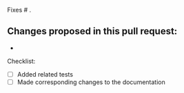 Fixes # .

Changes proposed in this pull request:
- 
- 

Checklist:
- [ ] Added related tests
- [ ] Made corresponding changes to the documentation
